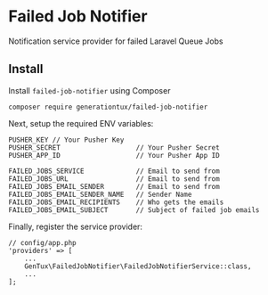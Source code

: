 # Failed Job Notifier
Notification service provider for failed Laravel Queue Jobs

## Install
Install `failed-job-notifier` using Composer
```
composer require generationtux/failed-job-notifier
```

Next, setup the required ENV variables:
```
PUSHER_KEY // Your Pusher Key
PUSHER_SECRET					// Your Pusher Secret
PUSHER_APP_ID					// Your Pusher App ID

FAILED_JOBS_SERVICE		 		// Email to send from
FAILED_JOBS_URL		 			// Email to send from
FAILED_JOBS_EMAIL_SENDER		// Email to send from
FAILED_JOBS_EMAIL_SENDER_NAME	// Sender Name
FAILED_JOBS_EMAIL_RECIPIENTS	// Who gets the emails
FAILED_JOBS_EMAIL_SUBJECT		// Subject of failed job emails
```

Finally, register the service provider:
```
// config/app.php
'providers' => [
    ...
    GenTux\FailedJobNotifier\FailedJobNotifierService::class,
	...
];
```
